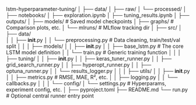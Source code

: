 lstm-hyperparameter-tuning/
│
├── data/
│   ├── raw/
│   └── processed/
│
├── notebooks/
│   ├── exploration.ipynb
│   ├── tuning_results.ipynb
│
├── outputs/
│   ├── models/                 # Saved model checkpoints
│   ├── graphs/                 # Comparison plots, etc.
│   └── mlruns/                 # MLflow tracking dir
│
├── src/
│   ├── data/                   
│   │   ├── __init__.py
│   │   └── preprocessing.py    # Data cleaning, train/test/val split
│   │
│   ├── models/
│   │   ├── __init__.py
│   │   ├── base_lstm.py        # The core LSTM model definition
│   │   └── train.py            # Generic training function
│   │
│   ├── tuning/
│   │   ├── __init__.py
│   │   ├── keras_tuner_runner.py
│   │   ├── grid_search_runner.py
│   │   ├── hyperopt_runner.py
│   │   ├── optuna_runner.py
│   │   └── results_logger.py
│   │
│   ├── utils/
│   │   ├── __init__.py
│   │   ├── metrics.py          # RMSE, MAE, R², etc.
│   │   ├── logging.py
│   │   └── callbacks.py
│   │
│   └── config/
│       └── settings.py         # Hyperparams, experiment config, etc.
│
├── pyproject.toml
├── README.md
└── run.py                      # Optional central runner entry point
